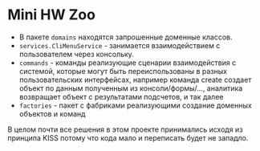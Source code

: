 # Mini HW Zoo

* В пакете `domains` находятся запрошенные доменные классов.
* `services.CliMenuService` - занимается взаимодействием с пользователем через консольку.
* `commands` - команды реализующие сценарии взаимодействия с системой, которые могут быть переиспользованы в разных
  пользовательских интерфейсах, например команда create создает объект по данным
  полученным из консоли/формы/..., аналитика возвращает объект с результатами подсчетов, и так далее
* `factories` - пакет с фабриками реализующими создание доменных объектов и команд

В целом почти все решения в этом проекте принимались исходя из принципа KISS потому что кода мало и переписать будет не
западло.
